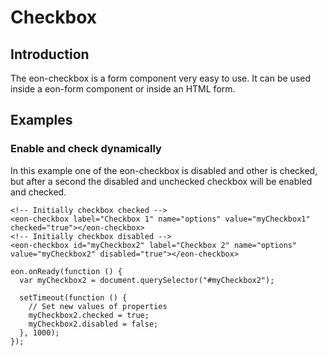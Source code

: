 # Checkbox

## Introduction
The eon-checkbox is a form component very easy to use. It can be used inside a eon-form component or inside an HTML form.



## Examples

### Enable and check dynamically
In this example one of the eon-checkbox is disabled and other is checked, but after a second the disabled and unchecked checkbox will be enabled and checked.
``` [html]
<!-- Initially checkbox checked -->
<eon-checkbox label="Checkbox 1" name="options" value="myCheckbox1" checked="true"></eon-checkbox>
<!-- Initially checkbox disabled -->
<eon-checkbox id="myCheckbox2" label="Checkbox 2" name="options" value="myCheckbox2" disabled="true"></eon-checkbox>
```

``` [javascript]
eon.onReady(function () {
  var myCheckbox2 = document.querySelector("#myCheckbox2");

  setTimeout(function () {
    // Set new values of properties
    myCheckbox2.checked = true;
    myCheckbox2.disabled = false;
  }, 1000);
});
```
